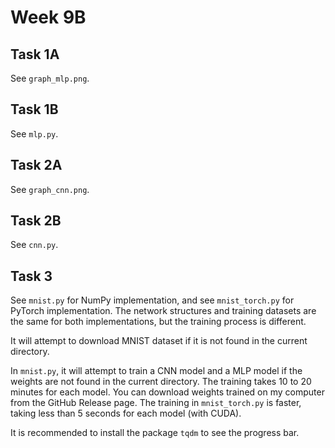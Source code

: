 # Week 9B

## Task 1A

See `graph_mlp.png`.

## Task 1B

See `mlp.py`.

## Task 2A

See `graph_cnn.png`.

## Task 2B

See `cnn.py`.

## Task 3

See `mnist.py` for NumPy implementation,
and see `mnist_torch.py` for PyTorch implementation.
The network structures and training datasets are the same for both implementations,
but the training process is different.

It will attempt to download MNIST dataset if it is not found in the current directory.

In `mnist.py`, it will attempt to train a CNN model and a MLP model
if the weights are not found in the current directory.
The training takes 10 to 20 minutes for each model.
You can download weights trained on my computer from the GitHub Release page.
The training in `mnist_torch.py` is faster, taking less than 5 seconds for each model (with CUDA).

It is recommended to install the package `tqdm` to see the progress bar.

